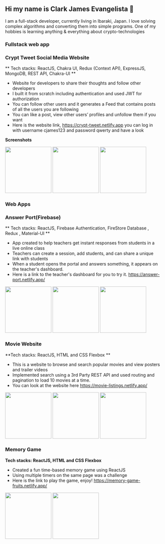 ## Hi my name is Clark James Evangelista 👋
  I am a full-stack developer, currently living in Ibaraki, Japan. I love solving complex algorithms and converting them into simple programs. One of my hobbies is learning anything & everything about crypto-technologies



### Fullstack web app
### Crypt Tweet  Social Media Website 

** Tech stacks: ReactJS, Chakra UI, Redux (Context API), ExpressJS, MongoDB, REST API, Chakra-UI ** 

- Website for developers to share their thoughts and follow other developers
- I built it from scratch including authentication and used JWT for authorization 
- You can follow other users and it generates a Feed that contains posts of all the users you are following
- You can like a post, view other users’ profiles and unfollow them if you want
- Here is the website link, https://crypt-tweet.netlify.app  you can log in with username cjames123  and password qwerty and have a look

**Screenshots**

<img src="" width="150px"/>
<img src="" width="150px" />
<img src="" width="150px" />


### Web Apps
### Answer Port(Firebase)

** Tech stacks: ReactJS, Firebase Authentication, FireStore Database , Redux , Material-UI **

- App created to help teachers get instant responses from students in a live online class
- Teachers can create a session, add students, and can share a unique link with students
- When a student opens the portal and answers something, it appears on the teacher's dashboard.
- Here is a link to the teacher's dashboard for you to try it. https://answer-port.netlify.app/

<img src="" width="150px"/>
<img src="" width="150px" />
<img src="" width="150px" />


### Movie Website

**Tech stacks: ReactJS, HTML and CSS Flexbox **

- This is a website to browse and search popular movies and view posters and trailer videos
- Implemented search using a 3rd Party REST API and used routing and pagination to load 10 movies at a time.
- You can look at the website here https://movie-listings.netlify.app/

<img src="" width="150px"/>
<img src="" width="150px" />
<img src="" width="150px" />

### Memory Game
**Tech stacks: ReactJS, HTML and CSS Flexbox**

- Created a fun time-based memory game using ReactJS
- Using multiple timers on the same page was a challenge 
- Here is the link to play the game, enjoy! https://memory-game-fruits.netlify.app/

<img src="" width="150px" />
<img src="" width="150px" />

<!--
**xcjames29/xcjames29** is a ✨ _special_ ✨ repository because its `README.md` (this file) appears on your GitHub profile.

Here are some ideas to get you started:

- 🔭 I’m currently working on ...
- 🌱 I’m currently learning ...
- 👯 I’m looking to collaborate on ...
- 🤔 I’m looking for help with ...
- 💬 Ask me about ...
- 📫 How to reach me: ...
- 😄 Pronouns: ...
- ⚡ Fun fact: ...
-->
